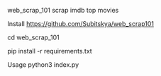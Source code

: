 web_scrap_101
scrap imdb top movies

Install
https://github.com/Subitskya/web_scrap101

cd web_scrap_101

pip install -r requirements.txt

Usage
python3 index.py
